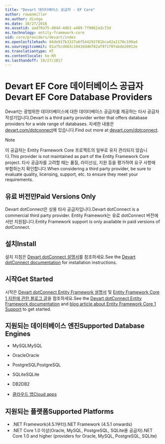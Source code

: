 ```yaml
---
title: "Devart 데이터베이스 공급자 - EF Core"
author: rowanmiller
ms.author: divega
ms.date: 10/27/2016
ms.assetid: aad70a75-d04d-4d63-a489-7f9062a3c73d
ms.technology: entity-framework-core
uid: core/providers/devart/index
ms.openlocfilehash: 04de917b3327a6f544292781bca42a1170c199ad
ms.sourcegitcommit: 01a75cd483c1943ddd6f82af971f07abde20912e
ms.translationtype: HT
ms.contentlocale: ko-KR
ms.lasthandoff: 10/27/2017
---
```

# <a name="devart-ef-core-database-providers"></a><span data-ttu-id="a446b-102">Devart EF Core 데이터베이스 공급자</span><span class="sxs-lookup"><span data-stu-id="a446b-102">Devart EF Core Database Providers</span></span>

<span data-ttu-id="a446b-103">Devart는 광범위한 데이터베이스에 대한 데이터베이스 공급자를 제공하는 타사 공급자 작성기입니다.</span><span class="sxs-lookup"><span data-stu-id="a446b-103">Devart is a third party provider writer that offers database providers for a wide range of databases.</span></span> <span data-ttu-id="a446b-104">자세한 내용은 [devart.com/dotconnect](https://www.devart.com/dotconnect/)에 있습니다.</span><span class="sxs-lookup"><span data-stu-id="a446b-104">Find out more at [devart.com/dotconnect](https://www.devart.com/dotconnect/).</span></span>

> [!NOTE]  
> <span data-ttu-id="a446b-105">이 공급자는 Entity Framework Core 프로젝트의 일부로 유지 관리되지 않습니다.</span><span class="sxs-lookup"><span data-stu-id="a446b-105">This provider is not maintained as part of the Entity Framework Core project.</span></span> <span data-ttu-id="a446b-106">타사 공급자를 고려할 때는 품질, 라이선싱, 지원 등을 평가하여 요구 사항에 부합하는지 확인합니다.</span><span class="sxs-lookup"><span data-stu-id="a446b-106">When considering a third party provider, be sure to evaluate quality, licensing, support, etc. to ensure they meet your requirements.</span></span>

## <a name="paid-versions-only"></a><span data-ttu-id="a446b-107">유료 버전만</span><span class="sxs-lookup"><span data-stu-id="a446b-107">Paid Versions Only</span></span>

<span data-ttu-id="a446b-108">Devart dotConnect은 상용 타사 공급자입니다.</span><span class="sxs-lookup"><span data-stu-id="a446b-108">Devart dotConnect is a commercial third party provider.</span></span> <span data-ttu-id="a446b-109">Entity Framework는 유료 dotConnect 버전에서만 지원됩니다.</span><span class="sxs-lookup"><span data-stu-id="a446b-109">Entity Framework support is only available in paid versions of dotConnect.</span></span>

## <a name="install"></a><span data-ttu-id="a446b-110">설치</span><span class="sxs-lookup"><span data-stu-id="a446b-110">Install</span></span>

<span data-ttu-id="a446b-111">설치 지침은 [Devart dotConnect 설명서](https://www.devart.com/dotconnect/)를 참조하세요.</span><span class="sxs-lookup"><span data-stu-id="a446b-111">See the [Devart dotConnect documentation](https://www.devart.com/dotconnect/) for installation instructions.</span></span>

## <a name="get-started"></a><span data-ttu-id="a446b-112">시작</span><span class="sxs-lookup"><span data-stu-id="a446b-112">Get Started</span></span>

<span data-ttu-id="a446b-113">시작은 [Devart dotConnect Entity Framework 설명서](https://www.devart.com/dotconnect/entityframework.html) 및 [Entity Framework Core 1 지원에 관한 블로그 글](http://blog.devart.com/entity-framework-core-1-entity-framework-7-support.html)을 참조하세요.</span><span class="sxs-lookup"><span data-stu-id="a446b-113">See the [Devart dotConnect Entity Framework documentation](https://www.devart.com/dotconnect/entityframework.html) and [blog article about Entity Framework Core 1 Support](http://blog.devart.com/entity-framework-core-1-entity-framework-7-support.html) to get started.</span></span>

## <a name="supported-database-engines"></a><span data-ttu-id="a446b-114">지원되는 데이터베이스 엔진</span><span class="sxs-lookup"><span data-stu-id="a446b-114">Supported Database Engines</span></span>

* <span data-ttu-id="a446b-115">MySQL</span><span class="sxs-lookup"><span data-stu-id="a446b-115">MySQL</span></span>

* <span data-ttu-id="a446b-116">Oracle</span><span class="sxs-lookup"><span data-stu-id="a446b-116">Oracle</span></span>

* <span data-ttu-id="a446b-117">PostgreSQL</span><span class="sxs-lookup"><span data-stu-id="a446b-117">PostgreSQL</span></span>

* <span data-ttu-id="a446b-118">SQLite</span><span class="sxs-lookup"><span data-stu-id="a446b-118">SQLite</span></span>

* <span data-ttu-id="a446b-119">DB2</span><span class="sxs-lookup"><span data-stu-id="a446b-119">DB2</span></span>

* [<span data-ttu-id="a446b-120">클라우드 앱</span><span class="sxs-lookup"><span data-stu-id="a446b-120">Cloud apps</span></span>](https://www.devart.com/dotconnect/#cloud)

## <a name="supported-platforms"></a><span data-ttu-id="a446b-121">지원되는 플랫폼</span><span class="sxs-lookup"><span data-stu-id="a446b-121">Supported Platforms</span></span>

* <span data-ttu-id="a446b-122">.NET Framework(4.5.1부터)</span><span class="sxs-lookup"><span data-stu-id="a446b-122">.NET Framework (4.5.1 onwards)</span></span>
* <span data-ttu-id="a446b-123">.NET Core 1.0 이상(Oracle, MySQL, PostgreSQL, SQLite용 공급자)</span><span class="sxs-lookup"><span data-stu-id="a446b-123">.NET Core 1.0 and higher (providers for Oracle, MySQL, PostgreSQL, SQLite)</span></span>
